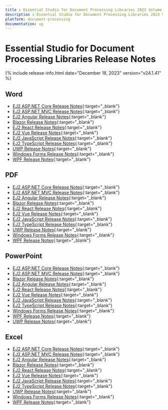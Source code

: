 ```yaml
---
title : Essential Studio for Document Processing Libraries 2023 Volume 4 Main Release Release Notes  
description : Essential Studio for Document Processing Libraries 2023 Volume 4 Main Release Release Notes  
platform: document-processing
documentation: ug
---
```


# Essential Studio for Document Processing Libraries  Release Notes  

{% include release-info.html date="December 18, 2023" version="v24.1.41" %} 

## Word


* [EJ2 ASP.NET Core Release Notes](https://ej2.syncfusion.com/aspnetcore/documentation/release-notes/24.1.41#docio){:target="_blank"}
* [EJ2 ASP.NET MVC Release Notes](https://ej2.syncfusion.com/aspnetmvc/documentation/release-notes/24.1.41#docio){:target="_blank"}
* [EJ2 Angular Release Notes](https://ej2.syncfusion.com/angular/documentation/release-notes/24.1.41#docio){:target="_blank"}
* [Blazor Release Notes](https://blazor.syncfusion.com/documentation/release-notes/24.1.41#docio){:target="_blank"}
* [EJ2 React Release Notes](https://ej2.syncfusion.com/react/documentation/release-notes/24.1.41#docio){:target="_blank"}
* [EJ2 Vue  Release Notes](https://ej2.syncfusion.com/vue/documentation/release-notes/24.1.41#docio){:target="_blank"}
* [EJ2 JavaScript Release Notes](https://ej2.syncfusion.com/javascript/documentation/release-notes/24.1.41#docio){:target="_blank"}
* [EJ2 TypeScript Release Notes](https://ej2.syncfusion.com/documentation/release-notes/24.1.41#docio){:target="_blank"}
* [UWP Release Notes](/uwp/release-notes/v24.1.41#docio){:target="_blank"}
* [Windows Forms Release Notes](/windowsforms/release-notes/v24.1.41#docio){:target="_blank"}
* [WPF Release Notes](/wpf/release-notes/v24.1.41#docio){:target="_blank"}



## PDF


* [EJ2 ASP.NET Core Release Notes](https://ej2.syncfusion.com/aspnetcore/documentation/release-notes/24.1.41##pdf){:target="_blank"}
* [EJ2 ASP.NET MVC Release Notes](https://ej2.syncfusion.com/aspnetmvc/documentation/release-notes/24.1.41##pdf){:target="_blank"}
* [EJ2 Angular Release Notes](https://ej2.syncfusion.com/angular/documentation/release-notes/24.1.41##pdf){:target="_blank"}
* [Blazor Release Notes](https://blazor.syncfusion.com/documentation/release-notes/24.1.41#pdf){:target="_blank"}
* [EJ2 React Release Notes](https://ej2.syncfusion.com/react/documentation/release-notes/24.1.41##pdf){:target="_blank"}
* [EJ2 Vue  Release Notes](https://ej2.syncfusion.com/vue/documentation/release-notes/24.1.41##pdf){:target="_blank"}
* [EJ2 JavaScript Release Notes](https://ej2.syncfusion.com/javascript/documentation/release-notes/24.1.41##pdf){:target="_blank"}
* [EJ2 TypeScript Release Notes](https://ej2.syncfusion.com/documentation/release-notes/24.1.41##pdf){:target="_blank"}
* [UWP Release Notes](/uwp/release-notes/v24.1.41#pdf){:target="_blank"}
* [Windows Forms Release Notes](/windowsforms/release-notes/v24.1.41#pdf){:target="_blank"}
* [WPF Release Notes](/wpf/release-notes/v24.1.41#pdf){:target="_blank"}



## PowerPoint


* [EJ2 ASP.NET Core Release Notes](https://ej2.syncfusion.com/aspnetcore/documentation/release-notes/24.1.41#presentation){:target="_blank"}
* [EJ2 ASP.NET MVC Release Notes](https://ej2.syncfusion.com/aspnetmvc/documentation/release-notes/24.1.41#presentation){:target="_blank"}
* [Blazor Release Notes](https://blazor.syncfusion.com/documentation/release-notes/24.1.41#presentation){:target="_blank"}
* [EJ2 Angular Release Notes](https://ej2.syncfusion.com/angular/documentation/release-notes/24.1.41#presentation){:target="_blank"}
* [EJ2 React Release Notes](https://ej2.syncfusion.com/react/documentation/release-notes/24.1.41#presentation){:target="_blank"}
* [EJ2 Vue  Release Notes](https://ej2.syncfusion.com/vue/documentation/release-notes/24.1.41#presentation){:target="_blank"}
* [EJ2 JavaScript Release Notes](https://ej2.syncfusion.com/javascript/documentation/release-notes/24.1.41#presentation){:target="_blank"}
* [EJ2 TypeScript Release Notes](https://ej2.syncfusion.com/documentation/release-notes/24.1.41#presentation){:target="_blank"}
* [Windows Forms Release Notes](/windowsforms/release-notes/v24.1.41#presentation){:target="_blank"}
* [WPF Release Notes](/wpf/release-notes/v24.1.41#presentation){:target="_blank"}
* [UWP Release Notes](/uwp/release-notes/v24.1.41#presentation){:target="_blank"}



## Excel


* [EJ2 ASP.NET Core Release Notes](https://ej2.syncfusion.com/aspnetcore/documentation/release-notes/24.1.41#xlsio){:target="_blank"}
* [EJ2 ASP.NET MVC Release Notes](https://ej2.syncfusion.com/aspnetmvc/documentation/release-notes/24.1.41#xlsio){:target="_blank"}
* [EJ2 Angular Release Notes](https://ej2.syncfusion.com/angular/documentation/release-notes/24.1.41#xlsio){:target="_blank"}
* [Blazor Release Notes](https://blazor.syncfusion.com/documentation/release-notes/24.1.41#xlsio){:target="_blank"}
* [EJ2 React Release Notes](https://ej2.syncfusion.com/react/documentation/release-notes/24.1.41#xlsio){:target="_blank"}
* [EJ2 Vue  Release Notes](https://ej2.syncfusion.com/vue/documentation/release-notes/24.1.41#xlsio){:target="_blank"}
* [EJ2 JavaScript Release Notes](https://ej2.syncfusion.com/javascript/documentation/release-notes/24.1.41#xlsio){:target="_blank"}
* [EJ2 TypeScript Release Notes](https://ej2.syncfusion.com/documentation/release-notes/24.1.41#xlsio){:target="_blank"}
* [UWP Release Notes](/uwp/release-notes/v24.1.41#xlsio){:target="_blank"}
* [Windows Forms Release Notes](/windowsforms/release-notes/v24.1.41#xlsio){:target="_blank"}
* [WPF Release Notes](/wpf/release-notes/v24.1.41#xlsio){:target="_blank"}